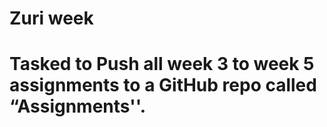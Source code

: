 # Zuri week 
# Tasked to Push all week 3 to week 5 assignments to a GitHub repo called “Assignments''.
